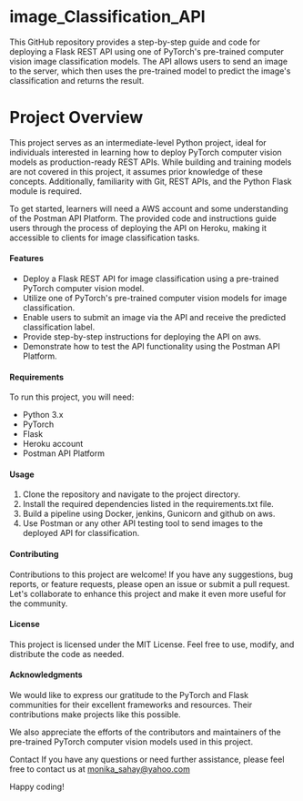 # image_Classification_API
This GitHub repository provides a step-by-step guide and code for deploying a Flask REST API using one of PyTorch's pre-trained computer vision image classification models. The API allows users to send an image to the server, which then uses the pre-trained model to predict the image's classification and returns the result.

# Project Overview
This project serves as an intermediate-level Python project, ideal for individuals interested in learning how to deploy PyTorch computer vision models as production-ready REST APIs. While building and training models are not covered in this project, it assumes prior knowledge of these concepts. Additionally, familiarity with Git, REST APIs, and the Python Flask module is required.

To get started, learners will need a AWS account and some understanding of the Postman API Platform. The provided code and instructions guide users through the process of deploying the API on Heroku, making it accessible to clients for image classification tasks.

#### Features
- Deploy a Flask REST API for image classification using a pre-trained PyTorch computer vision model.
- Utilize one of PyTorch's pre-trained computer vision models for image classification.
- Enable users to submit an image via the API and receive the predicted classification label.
- Provide step-by-step instructions for deploying the API on aws.
- Demonstrate how to test the API functionality using the Postman API Platform.
#### Requirements
To run this project, you will need:

- Python 3.x
- PyTorch
- Flask
- Heroku account
- Postman API Platform
#### Usage
1. Clone the repository and navigate to the project directory.
2. Install the required dependencies listed in the requirements.txt file.
3. Build a pipeline using Docker, jenkins, Gunicorn and github on aws.
4. Use Postman or any other API testing tool to send images to the deployed API for classification.
#### Contributing
Contributions to this project are welcome! If you have any suggestions, bug reports, or feature requests, please open an issue or submit a pull request. Let's collaborate to enhance this project and make it even more useful for the community.

#### License
This project is licensed under the MIT License. Feel free to use, modify, and distribute the code as needed.

#### Acknowledgments
We would like to express our gratitude to the PyTorch and Flask communities for their excellent frameworks and resources. Their contributions make projects like this possible.

We also appreciate the efforts of the contributors and maintainers of the pre-trained PyTorch computer vision models used in this project.

Contact
If you have any questions or need further assistance, please feel free to contact us at monika_sahay@yahoo.com

Happy coding!

